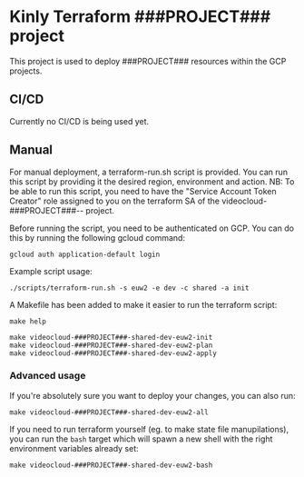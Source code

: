 Kinly Terraform ###PROJECT### project
======================================

This project is used to deploy ###PROJECT### resources within the GCP projects.

CI/CD
-----
Currently no CI/CD is being used yet.

Manual
------
For manual deployment, a terraform-run.sh script is provided.
You can run this script by providing it the desired region, environment and action.
NB: To be able to run this script, you need to have the "Service Account Token Creator" role assigned to you on the terraform SA of the videocloud-###PROJECT###-<customer>-<env> project.

Before running the script, you need to be authenticated on GCP. You can do this by running the following gcloud command:
```
gcloud auth application-default login
```

Example script usage:
```
./scripts/terraform-run.sh -s euw2 -e dev -c shared -a init
```

A Makefile has been added to make it easier to run the terraform script:
```
make help

make videocloud-###PROJECT###-shared-dev-euw2-init
make videocloud-###PROJECT###-shared-dev-euw2-plan
make videocloud-###PROJECT###-shared-dev-euw2-apply
```

### Advanced usage

If you're absolutely sure you want to deploy your changes, you can also run:
```
make videocloud-###PROJECT###-shared-dev-euw2-all

```

If you need to run terraform yourself (eg. to make state file manupilations), you can run the `bash` target which will spawn a new shell with the right environment variables already set:
```
make videocloud-###PROJECT###-shared-dev-euw2-bash
```
